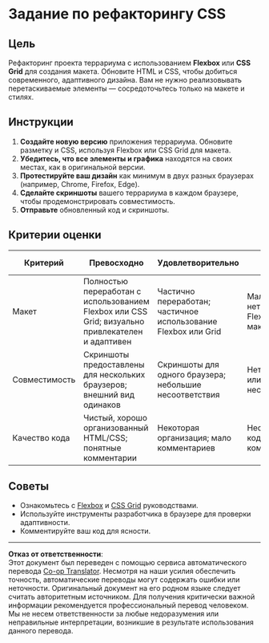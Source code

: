<!--
CO_OP_TRANSLATOR_METADATA:
{
  "original_hash": "a212cc22a18eddf9046b7a16dfbafd8b",
  "translation_date": "2025-10-03T08:35:27+00:00",
  "source_file": "3-terrarium/2-intro-to-css/assignment.md",
  "language_code": "ru"
}
-->
# Задание по рефакторингу CSS

## Цель

Рефакторинг проекта террариума с использованием **Flexbox** или **CSS Grid** для создания макета. Обновите HTML и CSS, чтобы добиться современного, адаптивного дизайна. Вам не нужно реализовывать перетаскиваемые элементы — сосредоточьтесь только на макете и стилях.

## Инструкции

1. **Создайте новую версию** приложения террариума. Обновите разметку и CSS, используя Flexbox или CSS Grid для макета.
2. **Убедитесь, что все элементы и графика** находятся на своих местах, как в оригинальной версии.
3. **Протестируйте ваш дизайн** как минимум в двух разных браузерах (например, Chrome, Firefox, Edge).
4. **Сделайте скриншоты** вашего террариума в каждом браузере, чтобы продемонстрировать совместимость.
5. **Отправьте** обновленный код и скриншоты.

## Критерии оценки

| Критерий   | Превосходно                                                              | Удовлетворительно                     | Требует улучшения                      |
|------------|--------------------------------------------------------------------------|---------------------------------------|----------------------------------------|
| Макет      | Полностью переработан с использованием Flexbox или CSS Grid; визуально привлекателен и адаптивен | Частично переработан; частичное использование Flexbox или Grid | Мало или совсем нет использования Flexbox или Grid; макет не изменен |
| Совместимость | Скриншоты предоставлены для нескольких браузеров; внешний вид одинаков | Скриншоты для одного браузера; небольшие несоответствия | Нет скриншотов или значительные несоответствия |
| Качество кода | Чистый, хорошо организованный HTML/CSS; понятные комментарии          | Некоторая организация; мало комментариев | Неорганизованный код; отсутствие комментариев |

## Советы

- Ознакомьтесь с [Flexbox](https://css-tricks.com/snippets/css/a-guide-to-flexbox/) и [CSS Grid](https://css-tricks.com/snippets/css/complete-guide-grid/) руководствами.
- Используйте инструменты разработчика в браузере для проверки адаптивности.
- Комментируйте ваш код для ясности.

---

**Отказ от ответственности**:  
Этот документ был переведен с помощью сервиса автоматического перевода [Co-op Translator](https://github.com/Azure/co-op-translator). Несмотря на наши усилия обеспечить точность, автоматические переводы могут содержать ошибки или неточности. Оригинальный документ на его родном языке следует считать авторитетным источником. Для получения критически важной информации рекомендуется профессиональный перевод человеком. Мы не несем ответственности за любые недоразумения или неправильные интерпретации, возникшие в результате использования данного перевода.